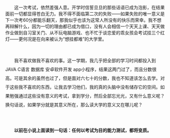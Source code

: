  
<P style="TEXT-INDENT: 2em">这一次考试，依然差强人意。开学时信誓旦旦的那些话语已成为泡影，在结果面前一切都显得苍白无力。我不得不面临第二次的失败——如果失败的唯一意义是下一次考60分都能乐翻天，那我似乎也该为这常人所没有的快乐而荣幸。我不想再辩解什么，因为一切的理由都已成为借口，没有人会相信一个天天上课、天天做作业做到自习室关门、从不玩电脑游戏、也不忙于谈恋爱的乖女孩会考试挂三个红灯——更何况是在向来被认为“想挂都难”的大学里。</P>
<P style="TEXT-INDENT: 2em"><BR></P>
<P style="TEXT-INDENT: 2em"><SPAN style="LINE-HEIGHT: 28px; TEXT-INDENT: 2em">我不喜欢做我不喜欢的事。这一学期，我几乎把全部的学习时间都投入到JAVA C语言 数据库 安卓软件开发 app小程序，结果这两门过了，而且分数很高。可是其余的虽然也过了，但是面对六七十的分数，我也不知道该怎么去学。对于这些我不喜欢的东西，让我去学习他们，我的真的头脑中没有储存它的空间。如果勉强通过这些没有意义的考试，拿到学分，然后全部忘光光，又有什么意义呢？换句话说，如果学分就是其意义所在，那么读大学的意义又在哪儿呢？</SPAN></P>
<P style="TEXT-INDENT: 2em"><SPAN style="LINE-HEIGHT: 28px; TEXT-INDENT: 2em"><BR></SPAN></P>
<P style="TEXT-INDENT: 2em"><B>以前在小说上面读到一句话：任何以考试为目的能力测试，都将变质。</B></P>